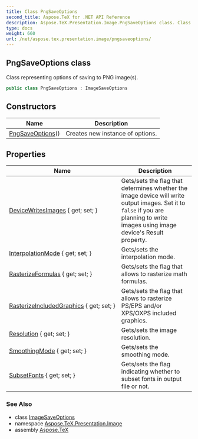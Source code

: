 ```yaml
---
title: Class PngSaveOptions
second_title: Aspose.TeX for .NET API Reference
description: Aspose.TeX.Presentation.Image.PngSaveOptions class. Class representing options of saving to PNG images
type: docs
weight: 660
url: /net/aspose.tex.presentation.image/pngsaveoptions/
---
```

## PngSaveOptions class

Class representing options of saving to PNG image(s).

```csharp
public class PngSaveOptions : ImageSaveOptions
```

## Constructors

| Name | Description |
| --- | --- |
| [PngSaveOptions](pngsaveoptions/)() | Creates new instance of options. |

## Properties

| Name | Description |
| --- | --- |
| [DeviceWritesImages](../../aspose.tex.presentation.image/imagesaveoptions/devicewritesimages/) { get; set; } | Gets/sets the flag that determines whether the image device will write output images. Set it to `false` if you are planning to write images using image device's Result property. |
| [InterpolationMode](../../aspose.tex.presentation.image/imagesaveoptions/interpolationmode/) { get; set; } | Gets/sets the interpolation mode. |
| [RasterizeFormulas](../../aspose.tex.presentation/saveoptions/rasterizeformulas/) { get; set; } | Gets/sets the flag that allows to rasterize math formulas. |
| [RasterizeIncludedGraphics](../../aspose.tex.presentation/saveoptions/rasterizeincludedgraphics/) { get; set; } | Gets/sets the flag that allows to rasterize PS/EPS and/or XPS/OXPS included graphics. |
| [Resolution](../../aspose.tex.presentation.image/imagesaveoptions/resolution/) { get; set; } | Gets/sets the image resolution. |
| [SmoothingMode](../../aspose.tex.presentation.image/imagesaveoptions/smoothingmode/) { get; set; } | Gets/sets the smoothing mode. |
| [SubsetFonts](../../aspose.tex.presentation/saveoptions/subsetfonts/) { get; set; } | Gets/sets the flag indicating whether to subset fonts in output file or not. |

### See Also

* class [ImageSaveOptions](../imagesaveoptions/)
* namespace [Aspose.TeX.Presentation.Image](../../aspose.tex.presentation.image/)
* assembly [Aspose.TeX](../../)


